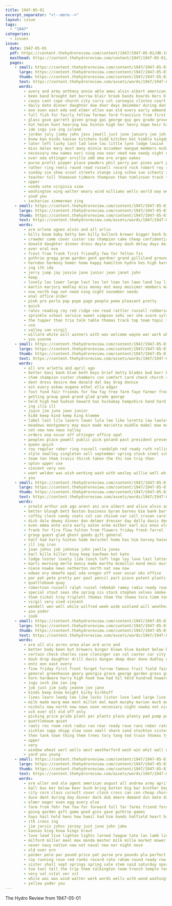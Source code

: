 ```yaml
---
title: 1947-05-01
excerpt_separator: "<!--more-->"
layout: issue
tags:
  - "1947"
categories:
  - issues
issue:
  date: 1947-05-01
  pdf: https://content.thehydroreview.com/content/1947/1947-05-01/HR-1947-05-01.pdf
  masthead: https://content.thehydroreview.com/content/1947/1947-05-01/masthead/HR-1947-05-01.jpg
  pages:
    - small: https://content.thehydroreview.com/content/1947/1947-05-01/small/HR-1947-05-01-01.jpg
      large: https://content.thehydroreview.com/content/1947/1947-05-01/large/HR-1947-05-01-01.jpg
      thumb: https://content.thehydroreview.com/content/1947/1947-05-01/thumbnails/HR-1947-05-01-01.jpg
      text: https://content.thehydroreview.com/assets/words/1947/1947-05-01/HR-1947-05-01-01.txt
      words:
        - avery and army anthony annie able ames alvin albert american adkins aid apps all annes arkansas ang are aver arent angeles area adkin april
        - been band brought bet borrow blair brook bands boards bers blackwood bernie bream big battles brother baxter board bethel boys but business belle brings bass binge baptist bil boy bro berson barbara birth bill body best
        - cases cant cope church city curry col carnegie clinton court college can change company car con clase county cal carruth coles cantrell crystal collier cancer claude cour cox cisco cody coffey council cabin clear common cole came clara
        - daily date dinner daughter due door days december during dan dakota dozier davis der down deremer dally donald death dick day deal done davenport del drought dave dog
        - eon even east eda end elmer ellen ean eld every early edmond ery ewy
        - full fish for fairly fellow ferman ford francisco from first fell free friday former florida farms fought felton fingers fight farm few freshman furnish front fund fies fellows fire fees force fulton fie forty
        - glass gove garrett given group gai george guy gov grade grover generous grail ground gallina governor gave good graham goes ger
        - hot helen hunt hearing has hinton high her henry hope heir hafer hamilton homer home hinds heard hin head hugh hale had hens heart hydro him hen herndon harmony herbert held house hardy har hume
        - ide ings ice ing island
        - jordan july jimmy john jess jewell just june january joe joh justin
        - know kan kinds kansas kitchens kidd kitchen ket kimble kingdom
        - later left lucky last lad lose lou little lynn lodge louise large less legal lesa los lyford lock lake leaders leader lips loss lasater law land lonnie lief lent
        - miss males mary must many minnie mccumber mangum members mcdaniel march miller marvin murphy most music mile mil mer much money martha monday might market mills made mexico may mar mens morning mill matter men marilyn missouri mineral more major
        - necessary new names nori ning now near need nee needy night name not nor
        - over oda ottinger orville odd oma ore organ oakes
        - purse profit pieper place powders phil perry par pines part passage per peoples pack patron pot public pryor pay paul pass piece peo pee paral plan present past price pounds people phill person patricia patch
        - rather ring reels round read russell record rock robert roy reno rain rob rod raymond road rainbow river robberson robinson robbers reel robbie ray ruckman records roads
        - sunday sie show scout streets stange sing schoo sue schantz stands station shall springs sketch she signal sion stout strength sale smoke shows second store sherman ship send stake stamps sid sixt sand sir stonewall set son san stores stella school still sater sire signs spies state sodders sus sten street sal sch seem stephens states schools said saturday steve
        - teacher tull thomason tidmore thompson than tomlinson track the them talkington trip thomas tary taylor turner town thirsk talk tindel texas theron then ton tenor tay team thick top teach thelma tickel times turmer turke taken teen take tiny tax
        - upper
        - vonda vote virginia view
        - washington wing walter weary wind williams wells world way week winning woodward wood while with wide work was wat wilkes write water weathers wade waller worthy went wish worth wen weather wayne weatherford will
        - youd you
        - zacharias zimmerman zing
    - small: https://content.thehydroreview.com/content/1947/1947-05-01/small/HR-1947-05-01-02.jpg
      large: https://content.thehydroreview.com/content/1947/1947-05-01/large/HR-1947-05-01-02.jpg
      thumb: https://content.thehydroreview.com/content/1947/1947-05-01/thumbnails/HR-1947-05-01-02.jpg
      text: https://content.thehydroreview.com/assets/words/1947/1947-05-01/HR-1947-05-01-02.txt
      words:
        - are arlene agnes alvin and all arlin
        - bills baum baby betty ben billy bullock brewer bigger bank bassi broad batter byrum blue bill bias best bloom
        - crowder come cover custer cas champion cake cheap confidential church cecil cold caddo cott county can collins chester cashier coop
        - donald daughter dinner dress doyle dorsey dash delay days doing divis duy doctor day ding
        - ever eral eve
        - frost from frank first friendly few for felton fin
        - guthrie gregg gram garden gent gardner grand gilliland ground givens grow grass
        - herndon harmony homer home happy hamilton hydro hes high hardware her held hand horse health helen hedges
        - ing ith ida
        - jerry jump jay jessie jane junior jean janet john
        - keep
        - lovely lox lower large last les let loan len lawn land lay light law look
        - martin marjory medley miss money mut many messimer members may mille miller monday mowers made mary minor mcfadden
        - now north nap not need ning night november needs
        - onal office older
        - pink pro perle pap pope page people pema pleasant pretty
        - quick
        - rates reading roy red ridge ren read rattler russell robberson ray rook raiser ramona
        - sprinkle school service sweet simpson sehi ser she score sylvester small station sargent simmer shower spires states sid saturday sitar shape store staples sport special spring stock sale
        - the tupper than trio talk table thomas track top team topic tie
        - use
        - valley van virgil
        - willard white will winners with was welcome wayne war work while weatherford wave wells
        - you yvonne
    - small: https://content.thehydroreview.com/content/1947/1947-05-01/small/HR-1947-05-01-03.jpg
      large: https://content.thehydroreview.com/content/1947/1947-05-01/large/HR-1947-05-01-03.jpg
      thumb: https://content.thehydroreview.com/content/1947/1947-05-01/thumbnails/HR-1947-05-01-03.jpg
      text: https://content.thehydroreview.com/assets/words/1947/1947-05-01/HR-1947-05-01-03.txt
      words:
        - all are arletta and april ago
        - better basi bank blue beth boys brief betty blades bud barr bobby boy ben banks been brother buckmaster billy both business
        - cham champion custer chambers con comfort card check church cain caddo class cost city crissman county clear come chick chairs cotton charles colle coe colleen china can company cullens comes crest
        - dent dress desire dee donald dal day drag donnie
        - est every eskew eugene ethel ella edgar
        - fost fund fair friends for few fay free farm faye farmer from
        - getting group good grand glad grade george
        - held high had hudson howard has huckabay hampshire hand hard horn homa harrow home harper hydro harry
        - ing illa ill
        - joyce jim june jean junior
        - kidd keep kind kemp king klemme
        - label last lila lavern lower lula lee like loretta law lawless less loyd lens laundry lawton lasley lou las
        - meadows montgomery may main made marietta middle mabel mae morgan moore mary mckay members mccully monday marie man mccullough minnie manner miss mari most moses melda
        - not new now news nalley
        - orders ona oscar off ottinger office opal
        - peoples place powell public pick poland past president present purple people
        - queen quick
        - roy regular reber ring russell randolph red ready ruth rolling
        - style smalley singleton sell september spring stock steel school shook shoop sharp safe stands shown suter seats state size senior store shape small suit saturday supply second schoo set show stunz silver special sale
        - team ton them travis thirsk taken the thi tee trip then
        - upton upper use
        - vincent very von
        - want weldon was wish working wash with wesley willie well white will werk while walls week wise weatherford won wee work
        - you
    - small: https://content.thehydroreview.com/content/1947/1947-05-01/small/HR-1947-05-01-04.jpg
      large: https://content.thehydroreview.com/content/1947/1947-05-01/large/HR-1947-05-01-04.jpg
      thumb: https://content.thehydroreview.com/content/1947/1947-05-01/thumbnails/HR-1947-05-01-04.jpg
      text: https://content.thehydroreview.com/assets/words/1947/1947-05-01/HR-1947-05-01-04.txt
      words:
        - arnold arthur ask ago arent ani are albert and alice alvin anthony
        - better blough bett boston business byran barnes bie bank barton browne buckmaster binger beene bethel blood bassler blaze bradley been box beryl byrum
        - coffey clock candy coats col can chisum car call cruzan carole carl coles county coffee caddo canyon curtis cott carey con cleveland cole city cecil carmen cody cree
        - dick dale dewey dinner don delmer dresser day della davis denham during does der dry daughter days duty
        - even emma ente ezra early eaton erma esther earl eis enos elmer emery ewy
        - frank for fire flow fulton from flowers friday fresh farrel freidline farm few
        - group guest glad ghost goods gift general
        - half had harry hinton hade herschel home has him harvey haines hamilton hains her huitt hose house happy hale helen henry harold hydro horn heger hobbs
        - ill ing iron
        - joan johns job johnnie john joella jones
        - karl kille killer king keep kaufman ket kate
        - lodge lester lovely lida lunch left lege ley love last latter leather laines laundry large light lewi lee lloyd let
        - marti morning merle muncy made martha mcmullin mond mein must melvin man martin may men mane most mound marion much mary marble miller moth milton manning money many mar
        - niece nowka news netherton north nat new now
        - odean ory okeefe opal oda oregon off over oscar oks office
        - par pat pete pretty per paul pencil part piece patent plants pen pot price public present pias pankratz pitzer powder payne
        - quattlebaum quay
        - robertson russell ralph russel rebekah ramey radio ready road rowland rames robbie roy rates robinson richland raymond rey ruhl
        - special stout sees she spring sis stock stephen selves smoke sale soon sun slack sales surgeon spruce stuber spain strong shipp swartzendruber son sow sunday sweeper shawnee simpson saturday still suits slagell shaver service smet store side
        - thom tickel troy triplett thomas them the thoma tora timm ton tor tha tie thomason tell
        - virgil very vied vincent
        - wendell wen well while wilfred week wide wieland will weatherford work with watch want water wanda word waldo williams was wilma waters
        - you yoder
        - zook
    - small: https://content.thehydroreview.com/content/1947/1947-05-01/small/HR-1947-05-01-05.jpg
      large: https://content.thehydroreview.com/content/1947/1947-05-01/large/HR-1947-05-01-05.jpg
      thumb: https://content.thehydroreview.com/content/1947/1947-05-01/thumbnails/HR-1947-05-01-05.jpg
      text: https://content.thehydroreview.com/assets/words/1947/1947-05-01/HR-1947-05-01-05.txt
      words:
        - are all als acres area alan ard acre and
        - better body been but brewers binger blown blue basket below broad buy bill bring bumpers buck bolts big beach back best bridgeport beer bias boyer ber bert
        - certain check charles case cloninger can cal caster car city cheap clover clyde cost cee caddo carrier crain come company cool cattle county con carl cay channel crisp class
        - dash drop daughter drill davis dungan deep door done dudley date days down dard director
        - entz eon east every
        - fine friday first front forget furrow famous fruit field fain faith fry fire fer fields fost from for folks fall fish ford found fairbank farm fox
        - general greenhouse geary georgia grace george garden grass gallon glass good golden govern grain gravel grant gra going group
        - horn hardware harry high hook how had hil held hundred howard heres her homer holliday harvest hydro hon henry hail home hay hed holding henderson hughes has
        - ings inch ibe ion ing
        - job just jim judy jeanne joe jane
        - kinds keep know knight kirby kirkhuff
        - lines learn leedy lee like locks lister love land large live long line lasley loose lewis living lawn lace later
        - milk made marg mee mont millet mol mash murphy marien much may mean manner mile money margie miller must mound missouri marsh more
        - nichols new north now news noon necessary night nowka not nice never nie need newton
        - ock over olt old off only
        - picking price pride plant per plants place plenty pad pump pounds pose public plate pine past pany pian pat
        - quattlebaum quiet
        - raetz ros room rock radio run rear ready rave rans reber rate rail rates
        - sickles sapp skipp slow soon small share sand stockton sister spring saturday screen sell special service sweet scott single shade stand sudan strong speak stock see smooth speaker shackles sit sees seek smith sunday sanders sale shock station sandy seed street
        - then tank town thing them trees tory tong ted train thomas tye top the tone turn than tindel
        - upper
        - very
        - window wheat worl wells west weatherford wash win whit wall with won weeder windows wheel will western wonder write word week white wages wire was well want wen wit
        - yard you young
    - small: https://content.thehydroreview.com/content/1947/1947-05-01/small/HR-1947-05-01-06.jpg
      large: https://content.thehydroreview.com/content/1947/1947-05-01/large/HR-1947-05-01-06.jpg
      thumb: https://content.thehydroreview.com/content/1947/1947-05-01/thumbnails/HR-1947-05-01-06.jpg
      text: https://content.thehydroreview.com/assets/words/1947/1947-05-01/HR-1947-05-01-06.txt
      words:
        - are aller and ale agent american august all andrew army april art apple
        - ball box ber below beer bush bring butter big bar brother begin bill base but busi boys bank beaver been bers buyers bye better bottle bias
        - city corn class curnutt cover clock cross can con cheap church cake caddo carrier come care chor chas clover col copping claude cameron college cousins cushion candies calendar circle cecil cheese cloninger cattle county crystal course current
        - duce dent during day dinner dark dub deere demand din date days dry director dew
        - elmer eager even egg every else
        - farm from fehr fee fow for forward full far farms friend ford few farmer friday friends fish fam forget field fall fares fire first felt frome fancy
        - going garden gift game good gins gave guthrie games
        - hays hail hold hens how hamil had him hands hatfield heart has high homa honor hooper huge hart hydro her health half heard hinton hardware harmony hand hole hamilton howard hutchinson home
        - ith irons ing
        - jim jarvis johns jersey just june john jake
        - kansas king know kings kraut
        - love lead live lighton lights larned league late las lamb lincoln loose living lay large lord learned lister lawton lucky later land lately lege line let last less
        - milford miller meal max monda mester milk mille market mower monday must moun more may most men made march mer maybe
        - never navy nation now not naval new ner night nove
        - old over orn
        - palmer pole par pound price pat purse pro pounds pla perfect proud payne process pee ponds per pink private president power parish plants protheroe pick
        - roy running rose red ranks record rate raham round ready row ram real ryan
        - sister shall sept springs spring sale stem said saturday sports simple stock sunday state schofield sik side supply sun satin small style stress shing season sings sion strength sed summer set sans swartzendruber sweet seems special scale son second session snack send solo sharon stretch stick show schools station stanley silo see
        - too tool tell the trip them talkington team trench temple tee tor truman turn tour texas test
        - very val vital ver vit
        - while wai was wind walter work words wells with wood washington will winter weeks weatherford way wide wife welding week woosley wish wilbur well warns wayne walk wan white want wars water
        - yellow yoder you
---
```


The Hydro Review from 1947-05-01

<!--more-->

